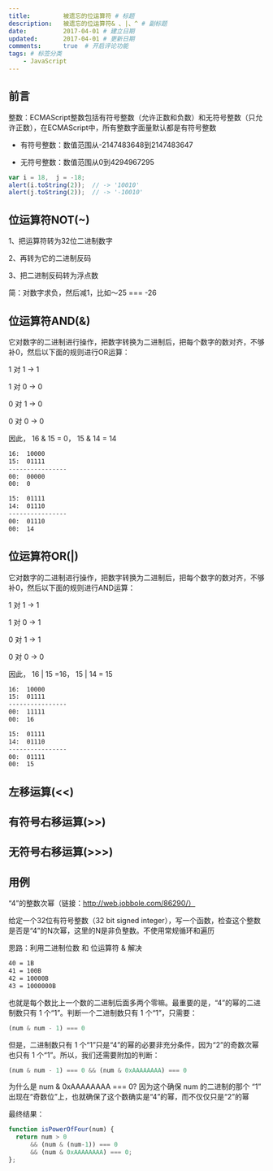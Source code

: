 ```yaml
---
title:         被遗忘的位运算符 # 标题
description:   被遗忘的位运算符& 、|、^ # 副标题
date:          2017-04-01 # 建立日期
updated:       2017-04-01 # 更新日期
comments:      true  # 开启评论功能
tags: # 标签分类
    - JavaScript
---
```



## 前言
整数：ECMAScript整数包括有符号整数（允许正数和负数）和无符号整数（只允许正数），在ECMAScript中，所有整数字面量默认都是有符号整数
* 有符号整数：数值范围从-2147483648到2147483647

* 无符号整数：数值范围从0到4294967295
```js
var i = 18,  j = -18;
alert(i.toString(2));  // -> '10010'
alert(j.toString(2));  // -> '-10010'
```

## 位运算符NOT(~)
1、把运算符转为32位二进制数字

2、再转为它的二进制反码

3、把二进制反码转为浮点数

简：对数字求负，然后减1，比如～25 === -26


## 位运算符AND(&)
它对数字的二进制进行操作，把数字转换为二进制后，把每个数字的数对齐，不够补0，然后以下面的规则进行OR运算：

1 对 1  -> 1

1 对 0  -> 0

0 对 1  -> 0

0 对 0  -> 0

因此， 16 & 15 = 0， 15 & 14 = 14

```bash
16:  10000
15:  01111
----------------
00:  00000
00:  0
```

```bash
15:  01111
14:  01110
----------------
00:  01110
00:  14
```


## 位运算符OR(|)
它对数字的二进制进行操作，把数字转换为二进制后，把每个数字的数对齐，不够补0，然后以下面的规则进行AND运算：

1 对 1  -> 1

1 对 0  -> 1

0 对 1  -> 1

0 对 0  -> 0

因此， 16 | 15 =16， 15 | 14 = 15

```bash
16:  10000
15:  01111
----------------
00:  11111
00:  16
```

```bash
15:  01111
14:  01110
----------------
00:  01111
00:  15
```


## 左移运算(<<)

## 有符号右移运算(>>)

## 无符号右移运算(>>>)



## 用例

“4”的整数次幂（链接：http://web.jobbole.com/86290/）

给定一个32位有符号整数（32 bit signed integer），写一个函数，检查这个整数是否是“4”的N次幂，这里的N是非负整数。不使用常规循环和遍历

思路：利用二进制位数 和 位运算符 & 解决

```bash
40 = 1B
41 = 100B
42 = 10000B
43 = 1000000B
```

也就是每个数比上一个数的二进制后面多两个零嘛。最重要的是，“4”的幂的二进制数只有 1 个“1”。判断一个二进制数只有 1 个“1”，只需要：

```js
(num & num - 1) === 0
```

但是，二进制数只有 1 个“1”只是“4”的幂的必要非充分条件，因为“2”的奇数次幂也只有 1 个“1”。所以，我们还需要附加的判断：

```js
(num & num - 1) === 0 && (num & 0xAAAAAAAA) === 0
```

为什么是 num & 0xAAAAAAAA === 0? 因为这个确保 num 的二进制的那个 “1” 出现在“奇数位”上，也就确保了这个数确实是“4”的幂，而不仅仅只是“2”的幂

最终结果：

```js
function isPowerOfFour(num) {
  return num > 0
      && (num & (num-1)) === 0
      && (num & 0xAAAAAAAA) === 0;
};
```
